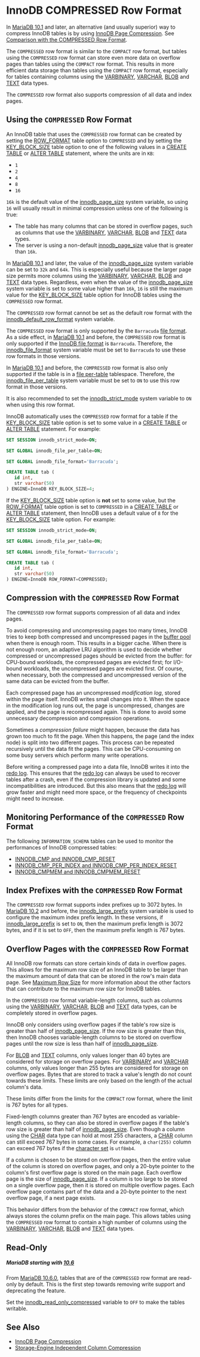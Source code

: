 # InnoDB COMPRESSED Row Format

In [MariaDB 10.1](/kb/en/what-is-mariadb-101/) and later, an alternative (and usually superior) way to compress InnoDB tables is by using [InnoDB Page Compression](/columns-storage-engines-and-plugins/storage-engines/innodb/innodb-page-compression/). See [Comparison with the COMPRESSED Row Format](/kb/en/innodb-page-compression/#comparison-with-the-compressed-row-format).

The `COMPRESSED` row format is similar to the `COMPACT` row format, but tables using the `COMPRESSED` row format can store even more data on overflow pages than tables using the `COMPACT` row format. This results in more efficient data storage than tables using the `COMPACT` row format, especially for tables containing columns using the [VARBINARY](/columns-storage-engines-and-plugins/data-types/string-data-types/varbinary/), [VARCHAR](/columns-storage-engines-and-plugins/data-types/string-data-types/varchar/), [BLOB](/columns-storage-engines-and-plugins/data-types/string-data-types/blob/) and [TEXT](/columns-storage-engines-and-plugins/data-types/string-data-types/text/) data types.

The `COMPRESSED` row format also supports compression of all data and index pages.

## Using the `COMPRESSED` Row Format

An InnoDB table that uses the `COMPRESSED` row format can be created by setting the [ROW_FORMAT](/kb/en/create-table/#row_format) table option to `COMPRESSED` and by setting the [KEY_BLOCK_SIZE](/kb/en/create-table/#key_block_size) table option to one of the following values in a [CREATE TABLE](/sql-statements-structure/sql-statements/data-definition/create/create-table/) or [ALTER TABLE](/sql-statements-structure/sql-statements/data-definition/alter/alter-table/) statement, where the units are in `KB`:

- `1`
- `2`
- `4`
- `8`
- `16`

`16k` is the default value of the [innodb_page_size](/kb/en/innodb-system-variables/#innodb_page_size) system variable, so using `16` will usually result in minimal compression unless one of the following is true:

- The table has many columns that can be stored in overflow pages, such as columns that use the [VARBINARY](/columns-storage-engines-and-plugins/data-types/string-data-types/varbinary/), [VARCHAR](/columns-storage-engines-and-plugins/data-types/string-data-types/varchar/), [BLOB](/columns-storage-engines-and-plugins/data-types/string-data-types/blob/) and [TEXT](/columns-storage-engines-and-plugins/data-types/string-data-types/text/) data types.
- The server is using a non-default [innodb_page_size](/kb/en/innodb-system-variables/#innodb_page_size) value that is greater than `16k`.

In [MariaDB 10.1](/kb/en/what-is-mariadb-101/) and later, the value of the [innodb_page_size](/kb/en/innodb-system-variables/#innodb_page_size) system variable can be set to `32k` and `64k`. This is especially useful because the larger page size permits more columns using the [VARBINARY](/columns-storage-engines-and-plugins/data-types/string-data-types/varbinary/), [VARCHAR](/columns-storage-engines-and-plugins/data-types/string-data-types/varchar/), [BLOB](/columns-storage-engines-and-plugins/data-types/string-data-types/blob/) and [TEXT](/columns-storage-engines-and-plugins/data-types/string-data-types/text/) data types. Regardless, even when the value of the [innodb_page_size](/kb/en/innodb-system-variables/#innodb_page_size) system variable is set to some value higher than `16k`, `16` is still the maximum value for the [KEY_BLOCK_SIZE](/kb/en/create-table/#key_block_size) table option for InnoDB tables using the `COMPRESSED` row format.

The `COMPRESSED` row format cannot be set as the default row format with the [innodb_default_row_format](/kb/en/innodb-system-variables/#innodb_default_row_format) system variable.

The `COMPRESSED` row format is only supported by the `Barracuda` [file format](/columns-storage-engines-and-plugins/storage-engines/innodb/innodb-file-format/). As a side effect, in [MariaDB 10.1](/kb/en/what-is-mariadb-101/) and before, the `COMPRESSED` row format is only supported if the [InnoDB file format](/kb/en/xtradbinnodb-file-format/) is `Barracuda`. Therefore, the [innodb_file_format](/kb/en/innodb-system-variables/#innodb_file_format) system variable must be set to `Barracuda` to use these row formats in those versions.

In [MariaDB 10.1](/kb/en/what-is-mariadb-101/) and before, the `COMPRESSED` row format is also only supported if the table is in a [file per-table](/columns-storage-engines-and-plugins/storage-engines/innodb/innodb-tablespaces/innodb-file-per-table-tablespaces/) tablespace. Therefore, the [innodb_file_per_table](/kb/en/innodb-system-variables/#innodb_file_per_table) system variable must be set to `ON` to use this row format in those versions.

It is also recommended to set the [innodb_strict_mode](/kb/en/innodb-system-variables/#innodb_strict_mode) system variable to `ON` when using this row format.

InnoDB automatically uses the `COMPRESSED` row format for a table if the [KEY_BLOCK_SIZE](/kb/en/create-table/#key_block_size) table option is set to some value in a [CREATE TABLE](/sql-statements-structure/sql-statements/data-definition/create/create-table/) or [ALTER TABLE](/sql-statements-structure/sql-statements/data-definition/alter/alter-table/) statement. For example:

```sql
SET SESSION innodb_strict_mode=ON;

SET GLOBAL innodb_file_per_table=ON;

SET GLOBAL innodb_file_format='Barracuda';

CREATE TABLE tab (
   id int,
   str varchar(50)
) ENGINE=InnoDB KEY_BLOCK_SIZE=4;
```

If the [KEY_BLOCK_SIZE](/kb/en/create-table/#key_block_size) table option is <strong>not</strong> set to some value, but the [ROW_FORMAT](/kb/en/create-table/#row_format) table option is set to `COMPRESSED` in a [CREATE TABLE](/sql-statements-structure/sql-statements/data-definition/create/create-table/) or [ALTER TABLE](/sql-statements-structure/sql-statements/data-definition/alter/alter-table/) statement, then InnoDB uses a default value of `8` for the [KEY_BLOCK_SIZE](/kb/en/create-table/#key_block_size) table option. For example:

```sql
SET SESSION innodb_strict_mode=ON;

SET GLOBAL innodb_file_per_table=ON;

SET GLOBAL innodb_file_format='Barracuda';

CREATE TABLE tab (
   id int,
   str varchar(50)
) ENGINE=InnoDB ROW_FORMAT=COMPRESSED;
```

## Compression with the `COMPRESSED` Row Format

The `COMPRESSED` row format supports compression of all data and index pages.

To avoid compressing and uncompressing pages too many times, InnoDB tries to keep both compressed and uncompressed pages in the [buffer pool](/kb/en/xtradbinnodb-memory-buffer/) when there is enough room. This results in a bigger cache. When there is not enough room, an adaptive LRU algorithm is used to decide whether compressed or uncompressed pages should be evicted from the buffer: for CPU-bound workloads, the compressed pages are evicted first; for I/O-bound workloads, the uncompressed pages are evicted first. Of course, when necessary, both the compressed and uncompressed version of the same data can be evicted from the buffer.

Each compressed page has an uncompressed <em>modification log</em>, stored within the page itself. InnoDB writes small changes into it. When the space in the modification log runs out, the page is uncompressed, changes are applied, and the page is recompressed again. This is done to avoid some unnecessary decompression and compression operations.

Sometimes a <em>compression failure</em> might happen, because the data has grown too much to fit the page. When this happens, the page (and the index node) is split into two different pages. This process can be repeated recursively until the data fit the pages. This can be CPU-consuming on some busy servers which perform many write operations.

Before writing a compressed page into a data file, InnoDB writes it into the [redo log](/columns-storage-engines-and-plugins/storage-engines/innodb/innodb-redo-log/). This ensures that the [redo log](/columns-storage-engines-and-plugins/storage-engines/innodb/innodb-redo-log/) can always be used to recover tables after a crash, even if the compression library is updated and some incompatibilities are introduced. But this also means that the [redo log](/columns-storage-engines-and-plugins/storage-engines/innodb/innodb-redo-log/) will grow faster and might need more space, or the frequency of checkpoints might need to increase.

## Monitoring Performance of the `COMPRESSED` Row Format

The following `INFORMATION_SCHEMA` tables can be used to monitor the performances of InnoDB compressed tables:

- [INNODB_CMP and INNODB_CMP_RESET](/kb/en/information_schemainnodb_cmp-and-innodb_cmp_reset-tables/)
- [INNODB_CMP_PER_INDEX and INNODB_CMP_PER_INDEX_RESET](/kb/en/information_schemainnodb_cmp_per_index-and-innodb_cmp_per_index_reset-table/)
- [INNODB_CMPMEM and INNODB_CMPMEM_RESET](/kb/en/information_schemainnodb_cmpmem-and-innodb_cmpmem_reset-tables/)

## Index Prefixes with the `COMPRESSED` Row Format

The `COMPRESSED` row format supports index prefixes up to 3072 bytes. In [MariaDB 10.2](/kb/en/what-is-mariadb-102/) and before, the [innodb_large_prefix](/kb/en/innodb-system-variables/#innodb_large_prefix) system variable is used to configure the maximum index prefix length. In these versions, if [innodb_large_prefix](/kb/en/innodb-system-variables/#innodb_large_prefix) is set to `ON`, then the maximum prefix length is 3072 bytes, and if it is set to `OFF`, then the maximum prefix length is 767 bytes.

## Overflow Pages with the `COMPRESSED` Row Format

All InnoDB row formats can store certain kinds of data in overflow pages. This allows for the maximum row size of an InnoDB table to be larger than the maximum amount of data that can be stored in the row's main data page. See [Maximum Row Size](#maximum-row-size) for more information about the other factors that can contribute to the maximum row size for InnoDB tables.

In the `COMPRESSED` row format variable-length columns, such as columns using the [VARBINARY](/columns-storage-engines-and-plugins/data-types/string-data-types/varbinary/), [VARCHAR](/columns-storage-engines-and-plugins/data-types/string-data-types/varchar/), [BLOB](/columns-storage-engines-and-plugins/data-types/string-data-types/blob/) and [TEXT](/columns-storage-engines-and-plugins/data-types/string-data-types/text/) data types, can be completely stored in overflow pages.

InnoDB only considers using overflow pages if the table's row size is greater than half of [innodb_page_size](/kb/en/innodb-system-variables/#innodb_page_size). If the row size is greater than this, then InnoDB chooses variable-length columns to be stored on overflow pages until the row size is less than half of [innodb_page_size](/kb/en/innodb-system-variables/#innodb_page_size).

For [BLOB](/columns-storage-engines-and-plugins/data-types/string-data-types/blob/) and [TEXT](/columns-storage-engines-and-plugins/data-types/string-data-types/text/) columns, only values longer than 40 bytes are considered for storage on overflow pages. For [VARBINARY](/columns-storage-engines-and-plugins/data-types/string-data-types/varbinary/) and [VARCHAR](/columns-storage-engines-and-plugins/data-types/string-data-types/varchar/) columns, only values longer than 255 bytes are considered for storage on overflow pages. Bytes that are stored to track a value's length do not count towards these limits. These limits are only based on the length of the actual column's data.

These limits differ from the limits for the `COMPACT` row format, where the limit is 767 bytes for all types.

Fixed-length columns greater than 767 bytes are encoded as variable-length columns, so they can also be stored in overflow pages if the table's row size is greater than half of [innodb_page_size](/kb/en/innodb-system-variables/#innodb_page_size). Even though a column using the [CHAR](/columns-storage-engines-and-plugins/data-types/string-data-types/char/) data type can hold at most 255 characters, a [CHAR](/columns-storage-engines-and-plugins/data-types/string-data-types/char/) column can still exceed 767 bytes in some cases. For example, a `char(255)` column can exceed 767 bytes if the [character set](/columns-storage-engines-and-plugins/data-types/string-data-types/character-sets/) is `utf8mb4`.

If a column is chosen to be stored on overflow pages, then the entire value of the column is stored on overflow pages, and only a 20-byte pointer to the column's first overflow page is stored on the main page. Each overflow page is the size of [innodb_page_size](/kb/en/innodb-system-variables/#innodb_page_size). If a column is too large to be stored on a single overflow page, then it is stored on multiple overflow pages. Each overflow page contains part of the data and a 20-byte pointer to the next overflow page, if a next page exists.

This behavior differs from the behavior of the `COMPACT` row format, which always stores the column prefix on the main page. This allows tables using the `COMPRESSED` row format to contain a high number of columns using the [VARBINARY](/columns-storage-engines-and-plugins/data-types/string-data-types/varbinary/), [VARCHAR](/columns-storage-engines-and-plugins/data-types/string-data-types/varchar/), [BLOB](/columns-storage-engines-and-plugins/data-types/string-data-types/blob/) and [TEXT](/columns-storage-engines-and-plugins/data-types/string-data-types/text/) data types.

## Read-Only

##### MariaDB starting with [10.6](/kb/en/what-is-mariadb-106/)

From [MariaDB 10.6.0](/kb/en/mariadb-1060-release-notes/), tables that are of the `COMPRESSED` row format are read-only by default. This is the first step towards removing write support and deprecating the feature.

Set the  [innodb_read_only_compressed](/kb/en/innodb-system-variables/#innodb_read_only_compressed) variable to `OFF` to make the tables writable.

## See Also

- [InnoDB Page Compression](/columns-storage-engines-and-plugins/storage-engines/innodb/innodb-page-compression/)
- [Storage-Engine Independent Column Compression](/replication/optimization-and-tuning/optimization-and-tuning-compression/storage-engine-independent-column-compression/)